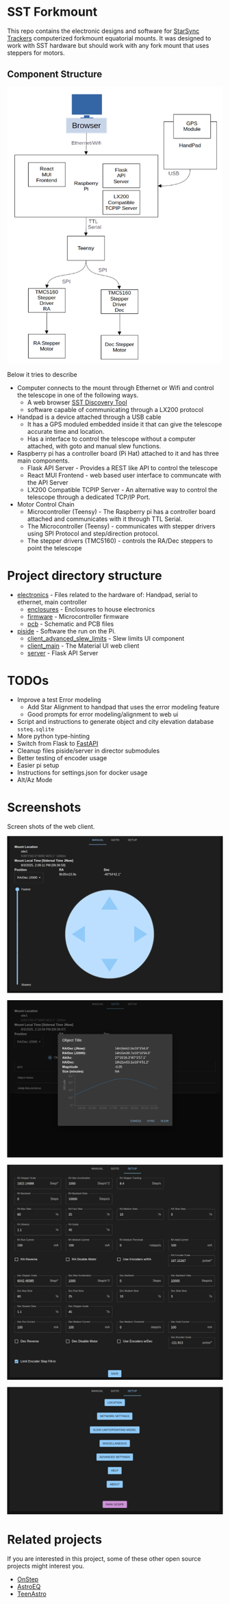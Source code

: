 # SST Forkmount

This repo contains the electronic designs and software for [StarSync Trackers](https://starsynctrackers.com/)
computerized forkmount equatorial mounts. It was designed to work with SST hardware but should work with any fork mount
that uses steppers for motors.

## Component Structure

![Diagram image on how the different components work together to make up the mount](structure_diagram.png)

Below it tries to describe

* Computer connects to the mount through Ethernet or Wifi and control the telescope in one of the following ways.
    * A web browser [SST Discovery Tool](https://github.com/bluthen/SSTForkMountDiscovery)
    * software capable of communicating through a LX200 protocol
* Handpad is a device attached through a USB cable
    * It has a GPS moduled embedded inside it that can give the telescope accurate time and location.
    * Has a interface to control the telescope without a computer attached, with goto and manual slew functions.
* Raspberry pi has a controller board (Pi Hat) attached to it and has three main components.
    * Flask API Server - Provides a REST like API to control the telescope
    * React MUI Frontend - web based user interface to communcate with the API Server
    * LX200 Compatible TCPIP Server - An alternative way to control the telescope through a dedicated TCP/IP Port.
* Motor Control Chain
    * Microcontroller (Teensy) - The Raspberry pi has a controller board attached and communicates with it through TTL
      Serial.
    * The Microcontroller (Teensy) - communicates with stepper drivers using SPI Protocol and step/direction protocol.
    * The stepper drivers (TMC5160) - controls the RA/Dec steppers to point the telescope

# Project directory structure

* [electronics](electronics) - Files related to the hardware of: Handpad, serial to ethernet, main controller
    * [enclosures](electronics/enclosures) - Enclosures to house electronics
    * [firmware](electronics/firmware) - Microcontroller firmware
    * [pcb](electronics/pcb) - Schematic and PCB files
* [piside](piside) - Software the run on the Pi.
    * [client_advanced_slew_limits](piside/client_advanced_slew_limits) - Slew limits UI component
    * [client_main](pisiude/client_main) - The Material UI web client
    * [server](piside/server) - Flask API Server

# TODOs

* Improve a test Error modeling
    * Add Star Alignment to handpad that uses the error modeling feature
    * Good prompts for error modeling/alignment to web ui
* Script and instructions to generate object and city elevation database `ssteq.sqlite`
* More python type-hinting
* Switch from Flask to [FastAPI](https://fastapi.tiangolo.com/)
* Cleanup files piside/server in director submodules
* Better testing of encoder usage
* Easier pi setup
* Instructions for settings.json for docker usage
* Alt/Az Mode

# Screenshots

Screen shots of the web client.

![Screen shot of web client software running, circle in middle control directions, side vertical slider for speed.](piside/imgs/shot1.png)

![Screen shot of web client software running, a graph with time and altitude of Arcuturus with coordinates listed](piside/imgs/shot2.png)

![Screen shot of web client software running, advanced configuration window showing settings like steps per degrees, backlash, acceleration](./piside/imgs/shot3.png)

![Screen shot of web client software running, setup menu with a set of buttons to different configuration screens](./piside/imgs/shot4.png)

# Related projects

If you are interested in this project, some of these other open source projects might interest you.

* [OnStep](https://github.com/hjd1964/OnStep)
* [AstroEQ](https://www.astroeq.co.uk/)
* [TeenAstro](https://groups.io/g/TeenAstro)